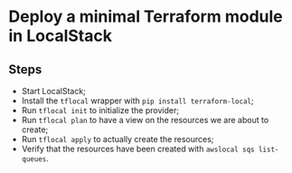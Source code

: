 # Deploy a minimal Terraform module in LocalStack

## Steps

- Start LocalStack;
- Install the `tflocal` wrapper with `pip install terraform-local`;
- Run `tflocal init` to initialize the provider;
- Run `tflocal plan` to have a view on the resources we are about to create;
- Run `tflocal apply` to actually create the resources;
- Verify that the resources have been created with `awslocal sqs list-queues`.
